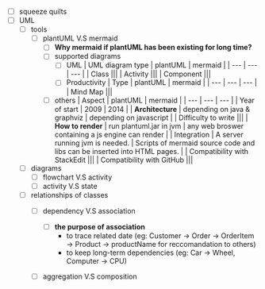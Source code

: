 - [ ] squeeze quilts
- [ ] UML
  - [ ] tools
    - [ ] plantUML V.S mermaid
      - [ ] **Why mermaid if plantUML has been existing for long time?** 
      - [ ] supported diagrams
	    - [ ] UML 
	      |  UML diagram type | plantUML | mermaid |
	      | --- | --- | --- |
	      | Class |||
	      |  Activity |||
	      |  Component |||
	    - [ ]  Productivity
	      |  Type | plantUML | mermaid |
	      | --- | --- | --- |
	      |  Mind Map |||
	  - [ ] others
	    |  Aspect | plantUML | mermaid |
	    | --- | --- | --- |
	    |  Year of start | 2009 | 2014 |
	    |  **Architecture** | depending on java & graphviz | depending on javascript |
	    |  Difficulty to write |||
	    |  **How to render** | run plantuml.jar in jvm | any web broswer containing a js engine can render |
	    |  Integration | A server running jvm is needed. | Scripts of mermaid source code and libs can be inserted into HTML pages. |
	    |  Compatibility with StackEdit |||
	    |  Compatibility with GitHub |||      
  - [ ] diagrams
    - [ ] flowchart V.S activity
    - [ ] activity V.S state
  - [ ] relationships of classes
    - [ ] dependency V.S association
	  - [ ] **the purpose of association** 
	    - to trace related date (eg: Customer -> Order -> OrderItem -> Product -> productName for reccomandation to others)
	    -  to keep long-term dependencies (eg: Car -> Wheel, Computer -> CPU)
    - [ ] aggregation V.S composition
 
 
<!--stackedit_data:
eyJwcm9wZXJ0aWVzIjoiZXh0ZW5zaW9uczpcbiAgcHJlc2V0Oi
BnZm1cbiIsImhpc3RvcnkiOlsxMjA3ODM2OTMzLC04MDI0OTY2
MjYsLTE4OTAzMTgwNjddfQ==
-->